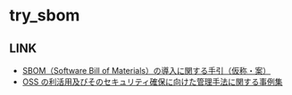 # try_sbom

## LINK

- [SBOM（Software Bill of Materials）の導⼊に関する⼿引（仮称・案）](https://www.meti.go.jp/shingikai/mono_info_service/sangyo_cyber/wg_seido/wg_bunyaodan/software/pdf/009_s01_00.pdf)
- [OSS の利活⽤及びそのセキュリティ確保に向けた管理⼿法に関する事例集](https://www.meti.go.jp/policy/netsecurity/wg1/ossjirei_20220801.pdf)
